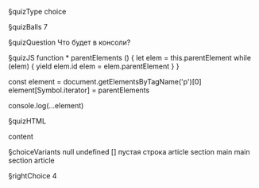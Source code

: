 §quizType
choice

§quizBalls
7

§quizQuestion
Что будет в консоли?



§quizJS
function * parentElements () {
  let elem = this.parentElement
  while (elem) {
    yield elem.id
    elem = elem.parentElement
  }
}

const element = document.getElementsByTagName('p')[0]
element[Symbol.iterator] = parentElements

console.log(...element)


§quizHTML
<body>
  <main id="main">
    <section id="section">
      <article id="article">
        <p>content</p>
      </article>
    </section>
  </main>
</body>


§choiceVariants
null
undefined
[]
пустая строка
article section main
main section article


§rightChoice
4
